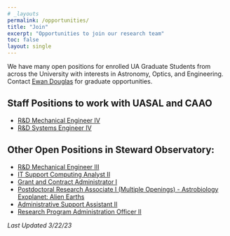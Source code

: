```yaml
---
# _layouts
permalink: /opportunities/
title: "Join"
excerpt: "Opportunities to join our research team"
toc: false
layout: single
---
```


We have many open positions for enrolled UA Graduate Students from across the University with interests in Astronomy, Optics, and Engineering. Contact [Ewan Douglas](https://www.as.arizona.edu/people/faculty/ewan-douglas) for graduate opportunities.

## Staff Positions to work with UASAL and CAAO

- [R&D Mechanical Engineer IV](https://arizona.csod.com/ux/ats/careersite/4/home/requisition/13952?c=arizona)
- [R&D Systems Engineer IV](https://arizona.csod.com/ux/ats/careersite/4/home/requisition/13824?c=arizona)

## Other Open Positions in Steward Observatory:


- [R&D Mechanical Engineer III](https://arizona.csod.com/ux/ats/careersite/4/home/requisition/13258?c=arizona)
- [IT Support Computing Analyst II](https://arizona.csod.com/ux/ats/careersite/4/home/requisition/13365?c=arizona)
- [Grant and Contract Administrator I](https://arizona.csod.com/ux/ats/careersite/4/home/requisition/13822?c=arizona)
- [Postdoctoral Research Associate I (Multiple Openings) - Astrobiology Exoplanet: Alien Earths](https://arizona.csod.com/ux/ats/careersite/4/home/requisition/12918?c=arizona)
- [Administrative Support Assistant II](https://arizona.csod.com/ux/ats/careersite/4/home/requisition/12427?c=arizona)
- [Research Program Administration Officer II](https://arizona.csod.com/ux/ats/careersite/4/home/requisition/14031?c=arizona)


_Last Updated 3/22/23_
